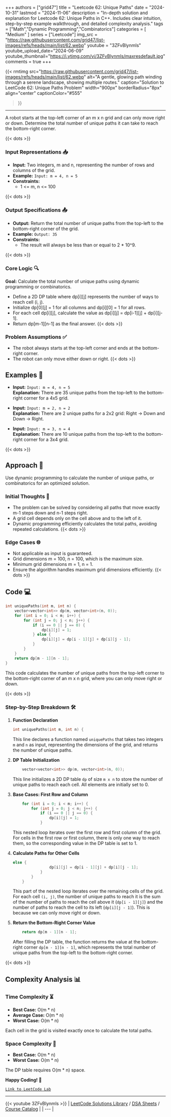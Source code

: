 
+++
authors = ["grid47"]
title = "Leetcode 62: Unique Paths"
date = "2024-10-31"
lastmod = "2024-11-06"
description = "In-depth solution and explanation for Leetcode 62: Unique Paths in C++. Includes clear intuition, step-by-step example walkthrough, and detailed complexity analysis."
tags = ["Math","Dynamic Programming","Combinatorics"]
categories = [
    "Medium"
]
series = ["Leetcode"]
img_src = "https://raw.githubusercontent.com/grid47/list-images/refs/heads/main/list/62.webp"
youtube = "3ZFvBlynmls"
youtube_upload_date="2024-06-09"
youtube_thumbnail="https://i.ytimg.com/vi/3ZFvBlynmls/maxresdefault.jpg"
comments = true
+++


{{< rmtimg 
    src="https://raw.githubusercontent.com/grid47/list-images/refs/heads/main/list/62.webp" 
    alt="A gentle, glowing path winding through a serene landscape, showing multiple routes."
    caption="Solution to LeetCode 62: Unique Paths Problem"
    width="900px"
    borderRadius="8px"
    align="center" 
    captionColor="#555"
>}}
---
A robot starts at the top-left corner of an m x n grid and can only move right or down. Determine the total number of unique paths it can take to reach the bottom-right corner.
<!--more-->
{{< dots >}}
### Input Representations 📥
- **Input:** Two integers, m and n, representing the number of rows and columns of the grid.
- **Example:** `Input: m = 4, n = 5`
- **Constraints:**
	- 1 <= m, n <= 100

{{< dots >}}
### Output Specifications 📤
- **Output:** Return the total number of unique paths from the top-left to the bottom-right corner of the grid.
- **Example:** `Output: 35`
- **Constraints:**
	- The result will always be less than or equal to 2 * 10^9.

{{< dots >}}
### Core Logic 🔍
**Goal:** Calculate the total number of unique paths using dynamic programming or combinatorics.

- Define a 2D DP table where dp[i][j] represents the number of ways to reach cell (i, j).
- Initialize dp[0][j] = 1 for all columns and dp[i][0] = 1 for all rows.
- For each cell dp[i][j], calculate the value as dp[i][j] = dp[i-1][j] + dp[i][j-1].
- Return dp[m-1][n-1] as the final answer.
{{< dots >}}
### Problem Assumptions ✅
- The robot always starts at the top-left corner and ends at the bottom-right corner.
- The robot can only move either down or right.
{{< dots >}}
## Examples 🧩
- **Input:** `Input: m = 4, n = 5`  \
  **Explanation:** There are 35 unique paths from the top-left to the bottom-right corner for a 4x5 grid.

- **Input:** `Input: m = 2, n = 2`  \
  **Explanation:** There are 2 unique paths for a 2x2 grid: Right -> Down and Down -> Right.

- **Input:** `Input: m = 3, n = 4`  \
  **Explanation:** There are 10 unique paths from the top-left to the bottom-right corner for a 3x4 grid.

{{< dots >}}
## Approach 🚀
Use dynamic programming to calculate the number of unique paths, or combinatorics for an optimized solution.

### Initial Thoughts 💭
- The problem can be solved by considering all paths that move exactly m-1 steps down and n-1 steps right.
- A grid cell depends only on the cell above and to the left of it.
- Dynamic programming efficiently calculates the total paths, avoiding repeated calculations.
{{< dots >}}
### Edge Cases 🌐
- Not applicable as input is guaranteed.
- Grid dimensions m = 100, n = 100, which is the maximum size.
- Minimum grid dimensions m = 1, n = 1.
- Ensure the algorithm handles maximum grid dimensions efficiently.
{{< dots >}}
## Code 💻
```cpp
int uniquePaths(int m, int n) {
    vector<vector<int>> dp(m, vector<int>(n, 0));
    for (int i = 0; i < m; i++) {
        for (int j = 0; j < n; j++) {
            if (i == 0 || j == 0) {
                dp[i][j] = 1;
            } else {
                dp[i][j] = dp[i - 1][j] + dp[i][j - 1];
            }
        }
    }
    return dp[m - 1][n - 1];
}
```

This code calculates the number of unique paths from the top-left corner to the bottom-right corner of an m x n grid, where you can only move right or down.

{{< dots >}}
### Step-by-Step Breakdown 🛠️
1. **Function Declaration**
	```cpp
	int uniquePaths(int m, int n) {
	```
	This line declares a function named `uniquePaths` that takes two integers `m` and `n` as input, representing the dimensions of the grid, and returns the number of unique paths.

2. **DP Table Initialization**
	```cpp
	    vector<vector<int>> dp(m, vector<int>(n, 0));
	```
	This line initializes a 2D DP table `dp` of size `m x n` to store the number of unique paths to reach each cell. All elements are initially set to 0.

3. **Base Cases: First Row and Column**
	```cpp
	    for (int i = 0; i < m; i++) {
	        for (int j = 0; j < n; j++) {
	            if (i == 0 || j == 0) {
	                dp[i][j] = 1;
	            }
	```
	This nested loop iterates over the first row and first column of the grid. For cells in the first row or first column, there is only one way to reach them, so the corresponding value in the DP table is set to 1.

4. **Calculate Paths for Other Cells**
	```cpp
	else {
	                dp[i][j] = dp[i - 1][j] + dp[i][j - 1];
	            }
	        }
	    }
	```
	This part of the nested loop iterates over the remaining cells of the grid. For each cell `(i, j)`, the number of unique paths to reach it is the sum of the number of paths to reach the cell above it (`dp[i - 1][j]`) and the number of paths to reach the cell to its left (`dp[i][j - 1]`). This is because we can only move right or down.

5. **Return the Bottom-Right Corner Value**
	```cpp
	    return dp[m - 1][n - 1];
	```
	After filling the DP table, the function returns the value at the bottom-right corner `dp[m - 1][n - 1]`, which represents the total number of unique paths from the top-left to the bottom-right corner.

{{< dots >}}
## Complexity Analysis 📊
### Time Complexity ⏳
- **Best Case:** O(m * n)
- **Average Case:** O(m * n)
- **Worst Case:** O(m * n)

Each cell in the grid is visited exactly once to calculate the total paths.

### Space Complexity 💾
- **Best Case:** O(m * n)
- **Worst Case:** O(m * n)

The DP table requires O(m * n) space.

**Happy Coding! 🎉**


[`Link to LeetCode Lab`](https://leetcode.com/problems/unique-paths/description/)

---
{{< youtube 3ZFvBlynmls >}}
| [LeetCode Solutions Library](https://grid47.xyz/leetcode/) / [DSA Sheets](https://grid47.xyz/sheets/) / [Course Catalog](https://grid47.xyz/courses/) |
| --- |
